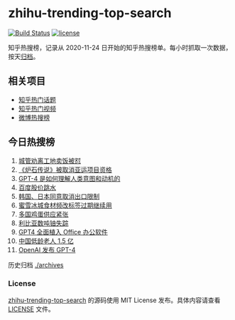 # zhihu-trending-top-search

[![Build Status](https://github.com/justjavac/zhihu-trending-top-search/workflows/ci/badge.svg?branch=main)](https://github.com/justjavac/zhihu-trending-top-search/actions)
[![license](https://img.shields.io/github/license/justjavac/zhihu-trending-top-search)](https://github.com/justjavac/zhihu-trending-top-search/blob/main/LICENSE)

知乎热搜榜，记录从 2020-11-24 日开始的知乎热搜榜单。每小时抓取一次数据，按天[归档](./archives)。

## 相关项目

- [知乎热门话题](https://github.com/justjavac/zhihu-trending-hot-questions)
- [知乎热门视频](https://github.com/justjavac/zhihu-trending-hot-video)
- [微博热搜榜](https://github.com/justjavac/weibo-trending-hot-search)

## 今日热搜榜

<!-- BEGIN -->
<!-- 最后更新时间 Fri Mar 17 2023 11:08:12 GMT+0800 (China Standard Time) -->

1. [城管劝离工地卖饭被怼](https://www.zhihu.com/search?q=%E5%9F%8E%E7%AE%A1%E5%8A%9D%E7%A6%BB%E5%B7%A5%E5%9C%B0%E5%8D%96%E9%A5%AD%E8%A2%AB%E6%80%BC)
1. [《炉石传说》被取消亚运项目资格](https://www.zhihu.com/search?q=%E3%80%8A%E7%82%89%E7%9F%B3%E4%BC%A0%E8%AF%B4%E3%80%8B%E8%A2%AB%E5%8F%96%E6%B6%88%E4%BA%9A%E8%BF%90%E9%A1%B9%E7%9B%AE%E8%B5%84%E6%A0%BC)
1. [GPT-4 是如何理解人类意图和动机的](https://www.zhihu.com/search?q=GPT-4%20%E6%98%AF%E5%A6%82%E4%BD%95%E7%90%86%E8%A7%A3%E4%BA%BA%E7%B1%BB%E6%84%8F%E5%9B%BE%E5%92%8C%E5%8A%A8%E6%9C%BA%E7%9A%84)
1. [百度股价跳水](https://www.zhihu.com/search?q=%E7%99%BE%E5%BA%A6%E8%82%A1%E4%BB%B7%E8%B7%B3%E6%B0%B4)
1. [韩国、日本同意取消出口限制](https://www.zhihu.com/search?q=%E9%9F%A9%E5%9B%BD%E3%80%81%E6%97%A5%E6%9C%AC%E5%90%8C%E6%84%8F%E5%8F%96%E6%B6%88%E5%87%BA%E5%8F%A3%E9%99%90%E5%88%B6)
1. [蜜雪冰城食材频改标签过期继续用](https://www.zhihu.com/search?q=%E8%9C%9C%E9%9B%AA%E5%86%B0%E5%9F%8E%E9%A3%9F%E6%9D%90%E9%A2%91%E6%94%B9%E6%A0%87%E7%AD%BE%E8%BF%87%E6%9C%9F%E7%BB%A7%E7%BB%AD%E7%94%A8)
1. [多国鸡蛋供应紧张](https://www.zhihu.com/search?q=%E5%A4%9A%E5%9B%BD%E9%B8%A1%E8%9B%8B%E4%BE%9B%E5%BA%94%E7%B4%A7%E5%BC%A0)
1. [利比亚数吨铀失踪](https://www.zhihu.com/search?q=%E5%88%A9%E6%AF%94%E4%BA%9A%E6%95%B0%E5%90%A8%E9%93%80%E5%A4%B1%E8%B8%AA)
1. [GPT4 全面植入 Office 办公软件](https://www.zhihu.com/search?q=GPT4%20%E5%85%A8%E9%9D%A2%E6%A4%8D%E5%85%A5%20Office%20%E5%8A%9E%E5%85%AC%E8%BD%AF%E4%BB%B6)
1. [中国低龄老人 1.5 亿](https://www.zhihu.com/search?q=%E4%B8%AD%E5%9B%BD%E4%BD%8E%E9%BE%84%E8%80%81%E4%BA%BA%201.5%20%E4%BA%BF)
1. [OpenAI 发布 GPT-4](https://www.zhihu.com/search?q=OpenAI%20%E5%8F%91%E5%B8%83%20GPT-4)

<!-- END -->

历史归档 [./archives](./archives)

### License

[zhihu-trending-top-search](https://github.com/justjavac/zhihu-trending-top-search) 的源码使用 MIT License
发布。具体内容请查看 [LICENSE](./LICENSE) 文件。
